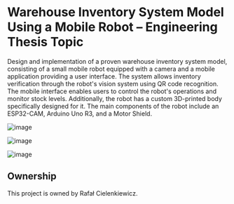 # Warehouse Inventory System Model Using a Mobile Robot – Engineering Thesis Topic

Design and implementation of a proven warehouse inventory system model, consisting of a small mobile robot equipped with a camera and a mobile application providing a user interface. The system allows inventory verification through the robot's vision system using QR code recognition. The mobile interface enables users to control the robot's operations and monitor stock levels. Additionally, the robot has a custom 3D-printed body specifically designed for it. The main components of the robot include an ESP32-CAM, Arduino Uno R3, and a Motor Shield.

![image](https://github.com/user-attachments/assets/e5d817aa-a52e-447b-8d14-9d1edc9a4b77)


![image](https://github.com/user-attachments/assets/94b66bae-211e-4266-be87-db386cfdcbc1)


![image](https://github.com/user-attachments/assets/b2cc1409-3558-4b2c-99e5-4958e1dae4ec)


## Ownership

This project is owned by Rafał Cielenkiewicz.




